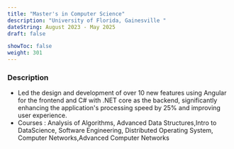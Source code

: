 ```yaml
---
title: "Master's in Computer Science"
description: "University of Florida, Gainesville "
dateString: August 2023 - May 2025
draft: false

showToc: false
weight: 301
--- 
```


### Description

- Led the design and development of over 10 new features using Angular for the frontend and C# with .NET core as the backend, significantly enhancing the application's processing speed by 25% and improving user experience.
- Courses : Analysis of Algorithms, Advanced Data Structures,Intro to DataScience, Software Engineering, Distributed Operating System, Computer Networks,Advanced Computer Networks



